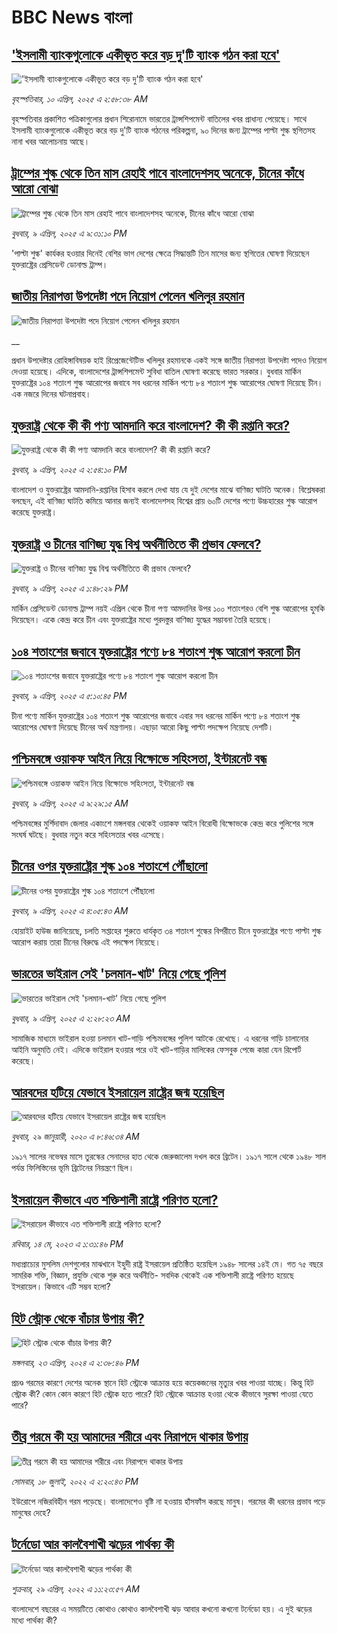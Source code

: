 # BBC News বাংলা## ['ইসলামী ব্যাংকগুলোকে একীভূত করে বড় দু'টি ব্যাংক গঠন করা হবে'](https://www.bbc.com/bengali/articles/cx255xgw7vdo?at_campaign=githubrss)!['ইসলামী ব্যাংকগুলোকে একীভূত করে বড় দু'টি ব্যাংক গঠন করা হবে'](https://ichef.bbci.co.uk/ace/standard/240/cpsprodpb/5ff6/live/57fb0d60-15b5-11f0-842b-a7355694993d.jpg)_বৃহস্পতিবার, ১০ এপ্রিল, ২০২৫ এ ২:৫৮:৩৮ AM_বৃহস্পতিবার প্রকাশিত পত্রিকাগুলোর প্রধান শিরোনামে ভারতের ট্রান্সশিপমেন্ট বাতিলের খবর প্রাধান্য পেয়েছে। সাথে ইসলামী ব্যাংকগুলোকে একীভূত করে বড় দু'টি ব্যাংক গঠনের পরিকল্পনা, ৯০ দিনের জন্য ট্রাম্পের পাল্টা শুল্ক স্থগিতসহ নানা খবর আলোচনায় আছে।## [ট্রাম্পের শুল্ক থেকে তিন মাস রেহাই পাবে বাংলাদেশসহ অনেকে, চীনের কাঁধে আরো বোঝা](https://www.bbc.com/bengali/articles/c2deerx0z53o?at_campaign=githubrss)![ট্রাম্পের শুল্ক থেকে তিন মাস রেহাই পাবে বাংলাদেশসহ অনেকে, চীনের কাঁধে আরো বোঝা](https://ichef.bbci.co.uk/ace/standard/240/cpsprodpb/0069/live/c519b550-1587-11f0-a455-cf1d5f751d2f.jpg)_বুধবার, ৯ এপ্রিল, ২০২৫ এ ৯:৩১:১০ PM_'পাল্টা শুল্ক' কার্যকর হওয়ার দিনেই বেশির ভাগ দেশের ক্ষেত্রে সিদ্ধান্তটি তিন মাসের জন্য স্থগিতের ঘোষণা দিয়েছেন যুক্তরাষ্ট্রের প্রেসিডেন্ট ডোনাল্ড ট্রাম্প।## [জাতীয় নিরাপত্তা উপদেষ্টা পদে নিয়োগ পেলেন খলিলুর রহমান](https://www.bbc.co.uk/bengali/live/cd7vvd3d8j9t?at_campaign=githubrss)![জাতীয় নিরাপত্তা উপদেষ্টা পদে নিয়োগ পেলেন খলিলুর রহমান](https://ichef.bbci.co.uk/ace/standard/240/cpsprodpb/1938/live/f3d82d80-1560-11f0-b1b3-7358f8d35a35.png)__প্রধান উপদেষ্টার রোহিঙ্গাবিষয়ক হাই রিপ্রেজেন্টেটিভ খলিলুর রহমানকে একই সঙ্গে জাতীয় নিরাপত্তা উপদেষ্টা পদেও নিয়োগ দেওয়া হয়েছে। এদিকে, বাংলাদেশের ট্রান্সশিপমেন্ট সুবিধা বাতিল ঘোষণা করেছে ভারত সরকার। বুধবার মার্কিন যুক্তরাষ্ট্রের ১০৪ শতাংশ শুল্ক আরোপের জবাবে সব ধরনের মার্কিন পণ্যে ৮৪ শতাংশ শুল্ক আরোপের ঘোষণা দিয়েছে চীন। এক নজরে দিনের ঘটনাপ্রবাহ।## [যুক্তরাষ্ট্র থেকে কী কী পণ্য আমদানি করে বাংলাদেশ? কী কী রপ্তানি করে?](https://www.bbc.com/bengali/articles/cr788vgmrmro?at_campaign=githubrss)![যুক্তরাষ্ট্র থেকে কী কী পণ্য আমদানি করে বাংলাদেশ? কী কী রপ্তানি করে?](https://ichef.bbci.co.uk/ace/standard/240/cpsprodpb/3d6b/live/1483bbc0-152b-11f0-b157-cda78fb39bcd.jpg)_বুধবার, ৯ এপ্রিল, ২০২৫ এ ২:৫৪:১০ PM_বাংলাদেশ ও যুক্তরাষ্ট্রের আমদানি-রপ্তানির হিসাব করলে দেখা যায় যে দুই দেশের মাঝে বাণিজ্য ঘাটতি অনেক। বিশ্লেষকরা বলছেন, এই বাণিজ্য ঘাটতি কমিয়ে আনার জন্যই বাংলাদেশসহ বিশ্বের প্রায় ৬০টি দেশের পণ্যে উচ্চহারের শুল্ক আরোপ করেছে যুক্তরাষ্ট্র।## [যুক্তরাষ্ট্র ও চীনের বাণিজ্য যুদ্ধ বিশ্ব অর্থনীতিতে কী প্রভাব ফেলবে?](https://www.bbc.com/bengali/articles/c77nnr773ymo?at_campaign=githubrss)![যুক্তরাষ্ট্র ও চীনের বাণিজ্য যুদ্ধ বিশ্ব অর্থনীতিতে কী প্রভাব ফেলবে?](https://ichef.bbci.co.uk/ace/standard/240/cpsprodpb/1277/live/19819a70-1526-11f0-8a1e-3ff815141b98.jpg)_বুধবার, ৯ এপ্রিল, ২০২৫ এ ১:৪৮:২৯ PM_মার্কিন প্রেসিডেন্ট ডোনাল্ড ট্রাম্প নয়ই এপ্রিল থেকে চীনা পণ্য আমদানির উপর ১০০ শতাংশরও বেশি শুল্ক আরোপের হুমকি দিয়েছেন। একে কেন্দ্র করে চীন এবং যুক্তরাষ্ট্রের মধ্যে পুরদস্তুর বাণিজ্য যুদ্ধের সম্ভাবনা তৈরি হয়েছে।## [১০৪ শতাংশের জবাবে যুক্তরাষ্ট্রের পণ্যে ৮৪ শতাংশ শুল্ক আরোপ করলো চীন](https://www.bbc.com/bengali/articles/cx2wwxg2yl0o?at_campaign=githubrss)![১০৪ শতাংশের জবাবে যুক্তরাষ্ট্রের পণ্যে ৮৪ শতাংশ শুল্ক আরোপ করলো চীন](https://ichef.bbci.co.uk/ace/standard/240/cpsprodpb/3377/live/be767290-1561-11f0-a455-cf1d5f751d2f.jpg)_বুধবার, ৯ এপ্রিল, ২০২৫ এ ৫:১০:৪৫ PM_চীনা পণ্যে মার্কিন যুক্তরাষ্ট্রের ১০৪ শতাংশ শুল্ক আরোপের জবাবে এবার সব ধরনের মার্কিন পণ্যে ৮৪ শতাংশ শুল্ক আরোপের ঘোষণা দিয়েছে চীনের অর্থ মন্ত্রণালয়। এছাড়া আরো কিছু পাল্টা পদক্ষেপ নিয়েছে দেশটি।## [পশ্চিমবঙ্গে ওয়াকফ আইন নিয়ে বিক্ষোভে সহিংসতা, ইন্টারনেট বন্ধ](https://www.bbc.com/bengali/articles/clyqqzq0pm1o?at_campaign=githubrss)![পশ্চিমবঙ্গে ওয়াকফ আইন নিয়ে বিক্ষোভে সহিংসতা, ইন্টারনেট বন্ধ](https://ichef.bbci.co.uk/ace/standard/240/cpsprodpb/ed91/live/a0929040-151d-11f0-8a1e-3ff815141b98.jpg)_বুধবার, ৯ এপ্রিল, ২০২৫ এ ৯:২৯:১৫ AM_পশ্চিমবঙ্গের মুর্শিদাবাদ জেলার একাংশে মঙ্গলবার থেকেই ওয়াকফ আইন বিরোধী বিক্ষোভকে কেন্দ্র করে পুলিশের সঙ্গে সংঘর্ষ ঘটছে। বুধবার নতুন করে সহিংসতার খবর এসেছে।## [চীনের ওপর যুক্তরাষ্ট্রের শুল্ক ১০৪ শতাংশে পৌঁছালো](https://www.bbc.com/bengali/articles/ce822d9wzk4o?at_campaign=githubrss)![চীনের ওপর যুক্তরাষ্ট্রের শুল্ক ১০৪ শতাংশে পৌঁছালো](https://ichef.bbci.co.uk/ace/standard/240/cpsprodpb/3c52/live/57718030-14f3-11f0-8a1e-3ff815141b98.jpg)_বুধবার, ৯ এপ্রিল, ২০২৫ এ ৪:০৫:৪৩ AM_হোয়াইট হাউজ জানিয়েছে, চলতি সপ্তাহের শুরুতে ধার্যকৃত ৩৪ শতাংশ শুল্কের বিপরীতে চীনে যুক্তরাষ্ট্রের পণ্যে পাল্টা শুল্ক আরোপ করায় তারা চীনের বিরুদ্ধে এই পদক্ষেপ নিয়েছে।## [ভারতের ভাইরাল সেই 'চলমান-খাট' নিয়ে গেছে পুলিশ ](https://www.bbc.com/bengali/articles/c1dr49vrvvko?at_campaign=githubrss)![ভারতের ভাইরাল সেই 'চলমান-খাট' নিয়ে গেছে পুলিশ ](https://ichef.bbci.co.uk/ace/standard/240/cpsprodpb/6777/live/764a7850-1470-11f0-b1b3-7358f8d35a35.jpg)_বুধবার, ৯ এপ্রিল, ২০২৫ এ ২:২৮:২৩ AM_সামাজিক মাধ্যমে ভাইরাল হওয়া চলমান খাট-গাড়ি পশ্চিমবঙ্গের পুলিশ আটকে রেখেছে। এ ধরনের গাড়ি চালানোর আইনি অনুমতি নেই। এদিকে ভাইরাল হওয়ার পরে ওই খাট-গাড়ির মালিকের ফেসবুক পেজে কারা যেন রিপোর্ট করেছে।## [আরবদের হটিয়ে যেভাবে ইসরায়েল রাষ্ট্রের জন্ম হয়েছিল](https://www.bbc.com/bengali/news-40351128?at_campaign=githubrss)![আরবদের হটিয়ে যেভাবে ইসরায়েল রাষ্ট্রের জন্ম হয়েছিল](https://ichef.bbci.co.uk/ace/standard/240/cpsprodpb/E823/production/_96572495_615c50f6-ef2a-4927-81d7-abe707054460.jpg)_বুধবার, ২৯ জানুয়ারী, ২০২০ এ ৮:৪৬:৩৪ AM_১৯১৭ সালের নভেম্বর মাসে তুরস্কের সেনাদের হাত থেকে জেরুজালেম দখল করে ব্রিটেন। ১৯১৭ সালে থেকে ১৯৪৮ সাল পর্যন্ত ফিলিস্তিনের ভূমি ব্রিটেনের নিয়ন্ত্রণে ছিল।## [ইসরায়েল কীভাবে এত শক্তিশালী রাষ্ট্রে পরিণত হলো? ](https://www.bbc.com/bengali/articles/cw01w1pp9ljo?at_campaign=githubrss)![ইসরায়েল কীভাবে এত শক্তিশালী রাষ্ট্রে পরিণত হলো? ](https://ichef.bbci.co.uk/ace/standard/240/cpsprodpb/f1a2/live/52ef9870-f18d-11ed-a76e-533966f5f143.jpg)_রবিবার, ১৪ মে, ২০২৩ এ ১:৩১:৪৬ PM_মধ্যপ্রাচ্যের মুসলিম দেশগুলোর মাঝখানে ইহুদী রাষ্ট্র ইসরায়েল প্রতিষ্ঠিত হয়েছিল ১৯৪৮ সালের ১৪ই মে। গত ৭৫ বছরে সামরিক শক্তি, বিজ্ঞান, প্রযুক্তি থেকে শুরু করে অর্থনীতি- সবদিক থেকেই এক শক্তিশালী রাষ্ট্রে পরিণত হয়েছে ইসরায়েল। কিভাবে এটি সম্ভব হলো?## [হিট স্ট্রোক থেকে বাঁচার উপায় কী?](https://www.bbc.com/bengali/articles/cw0vx9lrp91o?at_campaign=githubrss)![হিট স্ট্রোক থেকে বাঁচার উপায় কী?](https://ichef.bbci.co.uk/ace/standard/240/cpsprodpb/5258/live/10402100-017e-11ef-97f7-e98b193ef1b8.jpg)_মঙ্গলবার, ২৩ এপ্রিল, ২০২৪ এ ২:৩৮:৪৬ PM_প্রচণ্ড গরমের কারণে দেশের অনেক স্থানে হিট স্ট্রোকে আক্রান্ত হয়ে কয়েকজনের মৃত্যুর খবর পাওয়া যাচ্ছে। কিন্তু হিট স্ট্রোক কী? কোন কোন কারণে  হিট স্ট্রোক হতে পারে? হিট স্ট্রোকে আক্রান্ত হওয়া থেকে কীভাবে সুরক্ষা পাওয়া যেতে পারে?## [তীব্র গরমে কী হয় আমাদের শরীরে এবং নিরাপদে থাকার উপায়](https://www.bbc.com/bengali/news-62208331?at_campaign=githubrss)![তীব্র গরমে কী হয় আমাদের শরীরে এবং নিরাপদে থাকার উপায়](https://ichef.bbci.co.uk/ace/standard/240/cpsprodpb/14645/production/_125952538_gettyimages-153792684.jpg)_সোমবার, ১৮ জুলাই, ২০২২ এ ২:২০:৪৩ PM_ইউরোপে নজিরবিহীন গরম পড়েছে। বাংলাদেশেও বৃষ্টি না হওয়ায় হাঁসফাঁস করছে মানুষ। গরমের কী ধরনের প্রভাব পড়ে মানুষের দেহে?## [টর্নেডো আর কালবৈশাখী ঝড়ের পার্থক্য কী](https://www.bbc.com/bengali/news-61267622?at_campaign=githubrss)![টর্নেডো আর কালবৈশাখী ঝড়ের পার্থক্য কী](https://ichef.bbci.co.uk/ace/standard/240/cpsprodpb/DB15/production/_124358065_gettyimages-1240264532.jpg)_শুক্রবার, ২৯ এপ্রিল, ২০২২ এ ১১:২৩:৫৭ AM_বাংলাদেশে বছরের এ সময়টিতে কোথাও কোথাও কালবৈশাখী ঝড় আবার কখনো কখনো টর্নেডো হয়। এ দুই ঝড়ের মধ্যে পার্থক্য কী?